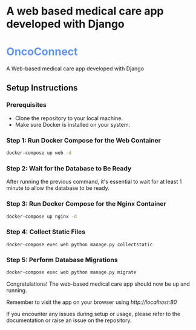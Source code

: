 # A web based medical care app developed with Django



# <span style="color:cornflowerblue">OncoConnect</span>

A Web-based medical care app developed with Django

## Setup Instructions

### Prerequisites
- Clone the repository to your local machine.
- Make sure Docker is installed on your system.

### Step 1: Run Docker Compose for the Web Container
```bash
docker-compose up web -d
```

### Step 2: Wait for the Database to Be Ready
After running the previous command, it's essential to wait for at least 1 minute to allow the database to be ready.

### Step 3: Run Docker Compose for the Nginx Container
```bash
docker-compose up nginx -d
```

### Step 4: Collect Static Files
```bashh
docker-compose exec web python manage.py collectstatic
```

### Step 5: Perform Database Migrations
```bash
docker-compose exec web python manage.py migrate
```

Congratulations! The web-based medical care app should now be up and running.

Remember to visit the app on your browser using *http://localhost:80*

If you encounter any issues during setup or usage, please refer to the documentation or raise an issue on the repository.
